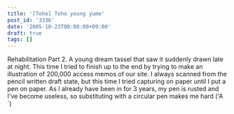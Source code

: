 ```yaml
---
title: '[Toho] Toho young yume'
post_id: '3336'
date: '2005-10-23T00:00:00+09:00'
draft: true
tags: []
---
```


Rehabilitation Part 2. A young dream tassel that saw it suddenly drawn late at night. This time I tried to finish up to the end by trying to make an illustration of 200,000 access memos of our site. I always scanned from the pencil written draft state, but this time I tried capturing on paper until I put a pen on paper. As I already have been in for 3 years, my pen is rusted and I've become useless, so substituting with a circular pen makes me hard ('A `)
